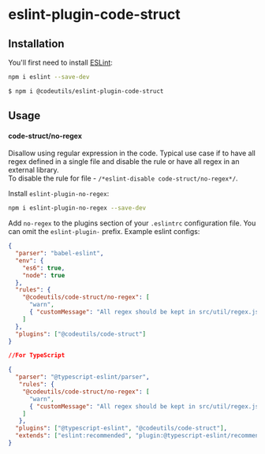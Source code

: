 # eslint-plugin-code-struct

## Installation

You'll first need to install [ESLint](https://eslint.org/):

```sh
npm i eslint --save-dev
```

```sh
$ npm i @codeutils/eslint-plugin-code-struct
```

## Usage

#### code-struct/no-regex

Disallow using regular expression in the code. Typical use case if to have all regex defined in a single file and disable the rule or have all regex in an external library.  
To disable the rule for file - `/*eslint-disable code-struct/no-regex*/`.

Install `eslint-plugin-no-regex`:

```sh
npm i eslint-plugin-no-regex --save-dev
```

Add `no-regex` to the plugins section of your `.eslintrc` configuration file. You can omit the `eslint-plugin-` prefix.
Example eslint configs:

```json
{
  "parser": "babel-eslint",
  "env": {
    "es6": true,
    "node": true
  },
  "rules": {
    "@codeutils/code-struct/no-regex": [
      "warn",
      { "customMessage": "All regex should be kept in src/util/regex.js" }
    ]
  },
  "plugins": ["@codeutils/code-struct"]
}

//For TypeScript

{
  "parser": "@typescript-eslint/parser",
   "rules": {
    "@codeutils/code-struct/no-regex": [
      "warn",
      { "customMessage": "All regex should be kept in src/util/regex.js" }
    ]
   },
  "plugins": ["@typescript-eslint", "@codeutils/code-struct"],
  "extends": ["eslint:recommended", "plugin:@typescript-eslint/recommended"]
}


```
